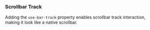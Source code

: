 ### Scrollbar Track

Adding the `use-bar-track` property enables scrollbar track interaction, making it look like a native scrollbar.
